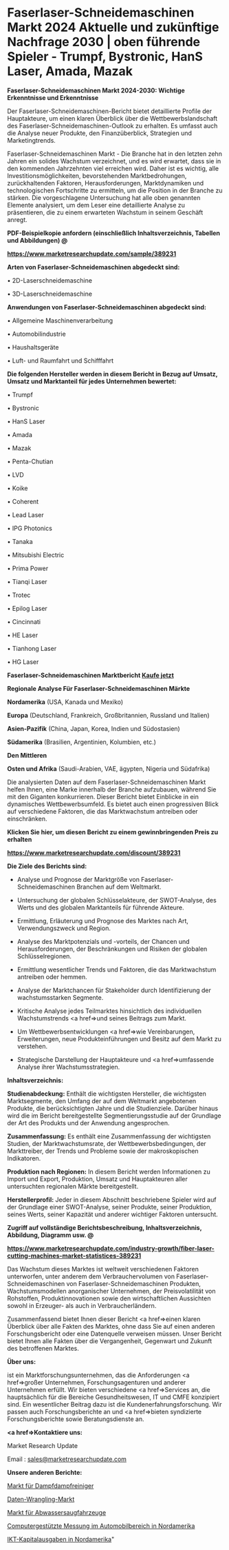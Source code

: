 # Faserlaser-Schneidemaschinen Markt 2024 Aktuelle und zukünftige Nachfrage 2030 | oben führende Spieler - Trumpf, Bystronic, HanS Laser, Amada, Mazak

<strong>Faserlaser-Schneidemaschinen Markt 2024-2030: Wichtige Erkenntnisse und Erkenntnisse</strong>

Der Faserlaser-Schneidemaschinen-Bericht bietet detaillierte Profile der Hauptakteure, um einen klaren Überblick über die Wettbewerbslandschaft des Faserlaser-Schneidemaschinen-Outlook zu erhalten. Es umfasst auch die Analyse neuer Produkte, den Finanzüberblick, Strategien und Marketingtrends.

Faserlaser-Schneidemaschinen Markt - Die Branche hat in den letzten zehn Jahren ein solides Wachstum verzeichnet, und es wird erwartet, dass sie in den kommenden Jahrzehnten viel erreichen wird. Daher ist es wichtig, alle Investitionsmöglichkeiten, bevorstehenden Marktbedrohungen, zurückhaltenden Faktoren, Herausforderungen, Marktdynamiken und technologischen Fortschritte zu ermitteln, um die Position in der Branche zu stärken. Die vorgeschlagene Untersuchung hat alle oben genannten Elemente analysiert, um dem Leser eine detaillierte Analyse zu präsentieren, die zu einem erwarteten Wachstum in seinem Geschäft anregt.



<strong><b>PDF-Beispielkopie anfordern (einschließlich Inhaltsverzeichnis, Tabellen und Abbildungen) @ </b></strong>

<strong><a href=https://www.marketresearchupdate.com/sample/389231>

<strong>https://www.marketresearchupdate.com/sample/389231</u></a></strong></strong>



<strong>Arten von Faserlaser-Schneidemaschinen abgedeckt sind:</strong>

• 2D-Laserschneidemaschine

• 3D-Laserschneidemaschine



<strong>Anwendungen von Faserlaser-Schneidemaschinen abgedeckt sind:</strong>

• Allgemeine Maschinenverarbeitung

• Automobilindustrie

• Haushaltsgeräte

• Luft- und Raumfahrt und Schifffahrt



<strong>Die folgenden Hersteller werden in diesem Bericht in Bezug auf Umsatz, Umsatz und Marktanteil für jedes Unternehmen bewertet:</strong>

• Trumpf

• Bystronic

• HanS Laser

• Amada

• Mazak

• Penta-Chutian

• LVD

• Koike

• Coherent

• Lead Laser

• IPG Photonics

• Tanaka

• Mitsubishi Electric

• Prima Power

• Tianqi Laser

• Trotec

• Epilog Laser

• Cincinnati

• HE Laser

• Tianhong Laser

• HG Laser



<strong>Faserlaser-Schneidemaschinen Marktbericht <a href=https://www.marketresearchupdate.com/buynow/389231>Kaufe jetzt</a></strong>



<strong>Regionale Analyse Für Faserlaser-Schneidemaschinen Märkte</strong>



<strong>Nordamerika</strong> (USA, Kanada und Mexiko)



<strong>Europa</strong> (Deutschland, Frankreich, Großbritannien, Russland und Italien)



<strong>Asien-Pazifik</strong> (China, Japan, Korea, Indien und Südostasien)



<strong>Südamerika</strong> (Brasilien, Argentinien, Kolumbien, etc.)



<strong>Den Mittleren</strong> 

<strong>Osten und Afrika</strong> (Saudi-Arabien, VAE, ägypten, Nigeria und Südafrika)

Die analysierten Daten auf dem Faserlaser-Schneidemaschinen Markt helfen Ihnen, eine Marke innerhalb der Branche aufzubauen, während Sie mit den Giganten konkurrieren. Dieser Bericht bietet Einblicke in ein dynamisches Wettbewerbsumfeld. Es bietet auch einen progressiven Blick auf verschiedene Faktoren, die das Marktwachstum antreiben oder einschränken.



<strong>Klicken Sie hier, um diesen Bericht zu einem gewinnbringenden Preis zu erhalten
</strong>

<strong><a href=https://www.marketresearchupdate.com/discount/389231>https://www.marketresearchupdate.com/discount/389231</b></u></strong></a>



<strong>Die Ziele des Berichts sind:</strong>

- Analyse und Prognose der Marktgröße von Faserlaser-Schneidemaschinen Branchen auf dem Weltmarkt.

- Untersuchung der globalen Schlüsselakteure, der SWOT-Analyse, des Werts und des globalen Marktanteils für führende Akteure.

- Ermittlung, Erläuterung und Prognose des Marktes nach Art, Verwendungszweck und Region.

- Analyse des Marktpotenzials und -vorteils, der Chancen und Herausforderungen, der Beschränkungen und Risiken der globalen Schlüsselregionen.

- Ermittlung wesentlicher Trends und Faktoren, die das Marktwachstum antreiben oder hemmen.

- Analyse der Marktchancen für Stakeholder durch Identifizierung der wachstumsstarken Segmente.

- Kritische Analyse jedes Teilmarktes hinsichtlich des individuellen Wachstumstrends <a href=>und</a> seines Beitrags zum Markt.

- Um Wettbewerbsentwicklungen <a href=>wie</a> Vereinbarungen, Erweiterungen, neue Produkteinführungen und Besitz auf dem Markt zu verstehen.

- Strategische Darstellung der Hauptakteure und <a href=>umfas</a>sende Analyse ihrer Wachstumsstrategien.



<strong>Inhaltsverzeichnis:</strong>



<strong>Studienabdeckung:</strong> Enthält die wichtigsten Hersteller, die wichtigsten Marktsegmente, den Umfang der auf dem Weltmarkt angebotenen Produkte, die berücksichtigten Jahre und die Studienziele. Darüber hinaus wird die im Bericht bereitgestellte Segmentierungsstudie auf der Grundlage der Art des Produkts und der Anwendung angesprochen.



<strong>Zusammenfassung:</strong> Es enthält eine Zusammenfassung der wichtigsten Studien, der Marktwachstumsrate, der Wettbewerbsbedingungen, der Markttreiber, der Trends und Probleme sowie der makroskopischen Indikatoren.



<strong>Produktion nach Regionen:</strong> In diesem Bericht werden Informationen zu Import und Export, Produktion, Umsatz und Hauptakteuren aller untersuchten regionalen Märkte bereitgestellt.



<strong>Herstellerprofil:</strong> Jeder in diesem Abschnitt beschriebene Spieler wird auf der Grundlage einer SWOT-Analyse, seiner Produkte, seiner Produktion, seines Werts, seiner Kapazität und anderer wichtiger Faktoren untersucht.



<strong><b>Zugriff auf vollständige Berichtsbeschreibung, Inhaltsverzeichnis, Abbildung, Diagramm usw. @ </b></strong>

<strong><a href=https://www.marketresearchupdate.com/industry-growth/fiber-laser-cutting-machines-market-statistices-389231>https://www.marketresearchupdate.com/industry-growth/fiber-laser-cutting-machines-market-statistices-389231</a></strong>

Das Wachstum dieses Marktes ist weltweit verschiedenen Faktoren unterworfen, unter anderem dem Verbrauchervolumen von Faserlaser-Schneidemaschinen von Faserlaser-Schneidemaschinen Produkten, Wachstumsmodellen anorganischer Unternehmen, der Preisvolatilität von Rohstoffen, Produktinnovationen sowie den wirtschaftlichen Aussichten sowohl in Erzeuger- als auch in Verbraucherländern.

Zusammenfassend bietet Ihnen dieser Bericht <a href=>einen</a> klaren Überblick über alle Fakten des Marktes, ohne dass Sie auf einen anderen Forschungsbericht oder eine Datenquelle verweisen müssen. Unser Bericht bietet Ihnen alle Fakten über die Vergangenheit, Gegenwart und Zukunft des betroffenen Marktes.



<strong>Über uns:</strong>

 ist ein Marktforschungsunternehmen, das die Anforderungen <a href=>großer</a> Unternehmen, Forschungsagenturen und anderer Unternehmen erfüllt. Wir bieten verschiedene <a href=>Services</a> an, die hauptsächlich für die Bereiche Gesundheitswesen, IT und CMFE konzipiert sind. Ein wesentlicher Beitrag dazu ist die Kundenerfahrungsforschung. Wir passen auch Forschungsberichte an und <a href=>bieten</a> syndizierte Forschungsberichte sowie Beratungsdienste an.



<strong><a href=>Kontaktiere uns:</a></strong>

Market Research Update

Email : sales@marketresearchupdate.com



<strong>Unsere anderen Berichte:</strong>

<a href=https://www.linkedin.com/pulse/vapor-steam-cleaner-market-opportunities-stay>Markt für Dampfdampfreiniger</a>

<a href=https://www.linkedin.com/pulse/data-wrangling-market-analysis-segment-region>Daten-Wrangling-Markt</a>

<a href=https://www.linkedin.com/pulse/cleaning-sewage-suction-truck-market-sizing-up-anticipating>Markt für Abwassersaugfahrzeuge</a>

<a href=https://www.linkedin.com/pulse/north-america-automotive-computerized-measuring>Computergestützte Messung im Automobilbereich in Nordamerika</a>

<a href=https://www.linkedin.com/pulse/north-america-capital-ict-spending>IKT-Kapitalausgaben in Nordamerika</a>"

